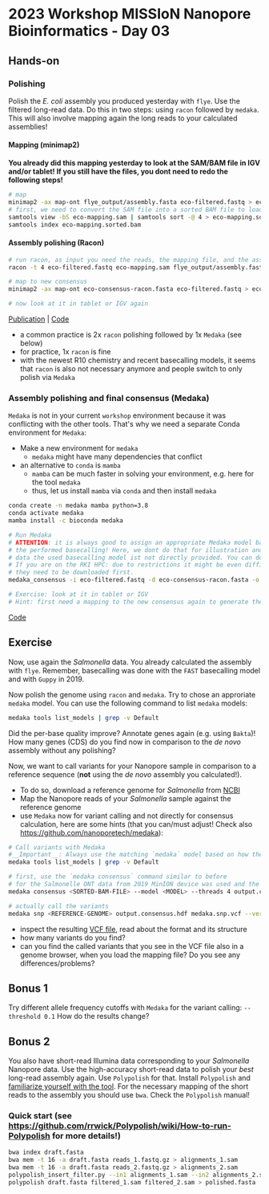# 2023 Workshop MISSIoN Nanopore Bioinformatics - Day 03

## Hands-on

### Polishing

Polish the _E. coli_ assembly you produced yesterday with `flye`. Use the filtered long-read data. Do this in two steps: using `racon` followed by `medaka`. This will also involve mapping again the long reads to your calculated assemblies! 

#### Mapping (minimap2)

**You already did this mapping yesterday to look at the SAM/BAM file in IGV and/or tablet! If you still have the files, you dont need to redo the following steps!**

```bash
# map
minimap2 -ax map-ont flye_output/assembly.fasta eco-filtered.fastq > eco-mapping.sam
# first, we need to convert the SAM file into a sorted BAM file to load it subsequently in IGV
samtools view -bS eco-mapping.sam | samtools sort -@ 4 > eco-mapping.sorted.bam  
samtools index eco-mapping.sorted.bam
```

#### Assembly polishing (Racon)

```bash
# run racon, as input you need the reads, the mapping file, and the assembly you want to polish
racon -t 4 eco-filtered.fastq eco-mapping.sam flye_output/assembly.fasta > eco-consensus-racon.fasta

# map to new consensus
minimap2 -ax map-ont eco-consensus-racon.fasta eco-filtered.fastq > eco-consensus-mapping.sam

# now look at it in tablet or IGV again
```
[Publication](https://www.ncbi.nlm.nih.gov/pmc/articles/PMC5411768/) | [Code](https://github.com/isovic/racon)

* a common practice is 2x `racon` polishing followed by 1x `Medaka` (see below)
* for practice, 1x `racon` is fine
* with the newest R10 chemistry and recent basecalling models, it seems that `racon` is also not necessary anymore and people switch to only polish via `Medaka`

### Assembly polishing and final consensus (Medaka)

`Medaka` is not in your current `workshop` environment because it was conflicting with the other tools. That's why we need a separate Conda environment for `Medaka`:

* Make a new environment for `medaka` 
    * `medaka` might have many dependencies that conflict 
* an alternative to `conda` is `mamba`
    * `mamba` can be much faster in solving your environment, e.g. here for the tool `medaka`
    * thus, let us install `mamba` via `conda` and then install `medaka`

```bash
conda create -n medaka mamba python=3.8
conda activate medaka
mamba install -c bioconda medaka
```

```bash
# Run Medaka
# ATTENTION: it is always good to assign an appropriate Medaka model based on 
# the performed basecalling! Here, we dont do that for illustration and because for the E. coli 
# data the used basecalling model ist not directly provided. You can do that better in the following Exercise! :) 
# If you are on the RKI HPC: due to restrictions it might be even difficult to run other Medaka models because 
# they need to be downloaded first. 
medaka_consensus -i eco-filtered.fastq -d eco-consensus-racon.fasta -o eco-medaka -t 4

# Exercise: look at it in tablet or IGV
# Hint: first need a mapping to the new consensus again to generate the SAM/BAM file!
```
[Code](https://github.com/nanoporetech/medaka)



## Exercise

Now, use again the _Salmonella_ data. You already calculated the assembly with `flye`. Remember, basecalling was done with the `FAST` basecalling model and with `Guppy` in 2019. 

Now polish the genome using `racon` and `medaka`. Try to chose an approriate `medaka` model. You can use the following command to list `medaka` models:

```bash
medaka tools list_models | grep -v Default
```

Did the per-base quality improve? Annotate genes again (e.g. using `Bakta`)! How many genes (CDS) do you find now in comparison to the _de novo_ assembly without any polishing? 

Now, we want to call variants for your Nanopore sample in comparison to a reference sequence (**not** using the _de novo_ assembly you calculated!).

* To do so, download a reference genome for _Salmonella_ from [NCBI](https://www.ncbi.nlm.nih.gov/genome/)
* Map the Nanopore reads of your _Salmonella_ sample against the reference genome
* use `Medaka` now for variant calling and not directly for consensus calculation, here are some hints (that you can/must adjust! Check also https://github.com/nanoporetech/medaka):

```bash
# Call variants with Medaka
#__Important__: Always use the matching `medaka` model based on how the `guppy` basecalling was done! You can check which `medaka` models are available via:
medaka tools list_models | grep -v Default

# first, use the `medaka consensus` command similar to before
# for the Salmonelle ONT data from 2019 MinION device was used and the FAST model!
medaka consensus <SORTED-BAM-FILE> --model <MODEL> --threads 4 output.consensus.hdf

# actually call the variants
medaka snp <REFERENCE-GENOME> output.consensus.hdf medaka.snp.vcf --verbose
```

* inspect the resulting [VCF file](https://www.ebi.ac.uk/training/online/courses/human-genetic-variation-introduction/variant-identification-and-analysis/understanding-vcf-format/), read about the format and its structure
* how many variants do you find? 
* can you find the called variants that you see in the VCF file also in a genome browser, when you load the mapping file? Do you see any differences/problems?

## Bonus 1

Try different allele frequency cutoffs with `Medaka` for the variant calling: `--threshold 0.1` How do the results change?

## Bonus 2

You also have short-read Illumina data corresponding to your _Salmonella_ Nanopore data. Use the high-accuracy short-read data to polish your _best_ long-read assembly again. Use `Polypolish` for that. Install `Polypolish` and [familiarize yourself with the tool](https://github.com/rrwick/Polypolish/wiki). For the necessary mapping of the short reads to the assembly you should use `bwa`. Check the `Polypolish` manual!  

### Quick start (see https://github.com/rrwick/Polypolish/wiki/How-to-run-Polypolish for more details!)

```bash
bwa index draft.fasta
bwa mem -t 16 -a draft.fasta reads_1.fastq.gz > alignments_1.sam
bwa mem -t 16 -a draft.fasta reads_2.fastq.gz > alignments_2.sam
polypolish_insert_filter.py --in1 alignments_1.sam --in2 alignments_2.sam --out1 filtered_1.sam --out2 filtered_2.sam
polypolish draft.fasta filtered_1.sam filtered_2.sam > polished.fasta
```